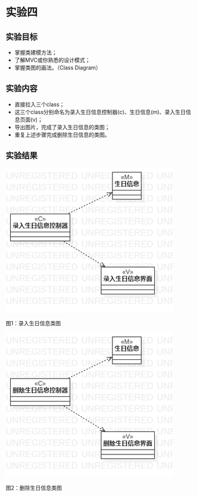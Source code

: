 # 实验四

## 实验目标
- 掌握类建模方法；
- 了解MVC或你熟悉的设计模式；
- 掌握类图的画法。（Class Diagram）

## 实验内容
- 直接拉入三个class；
- 这三个class分别命名为录入生日信息控制器(c)、生日信息(m)、录入生日信息页面(v)；
- 导出图片，完成了录入生日信息的类图；
- 重复上述步骤完成删除生日信息的类图。

## 实验结果
![UML图](./text1.png)

图1：录入生日信息类图

![UML图](./text2.png)

图2：删除生日信息类图
